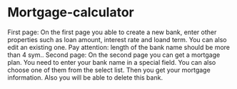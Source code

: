 # Mortgage-calculator
First page: On the first page you able to create a new bank, enter other properties such as loan amount, interest rate and loand term. You can also edit an existing one. Pay attention: length of the bank name should be more than 4 sym..
Second page: On the second page you can get a mortgage plan. You need to enter your bank name in a special field. You can also choose one of them from the select list. Then you get your mortgage information. Also you will be able to delete this bank.
